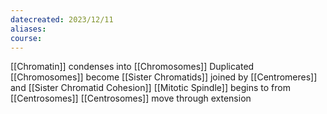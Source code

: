 ```yaml
---
datecreated: 2023/12/11
aliases: 
course:
---
```

[[Chromatin]] condenses into [[Chromosomes]]
Duplicated [[Chromosomes]] become [[Sister Chromatids]] joined by [[Centromeres]] and [[Sister Chromatid Cohesion]]
[[Mitotic Spindle]] begins to from [[Centrosomes]]
[[Centrosomes]] move through extension